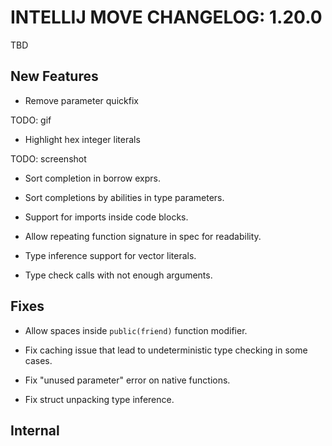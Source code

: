 # INTELLIJ MOVE CHANGELOG: 1.20.0

TBD

## New Features

* Remove parameter quickfix 

TODO: gif

* Highlight hex integer literals 

TODO: screenshot

* Sort completion in borrow exprs.  

* Sort completions by abilities in type parameters.

* Support for imports inside code blocks. 

* Allow repeating function signature in spec for readability. 

* Type inference support for vector literals.

* Type check calls with not enough arguments. 

## Fixes

* Allow spaces inside `public(friend)` function modifier.

* Fix caching issue that lead to undeterministic type checking in some cases.

* Fix "unused parameter" error on native functions.

* Fix struct unpacking type inference. 

## Internal
